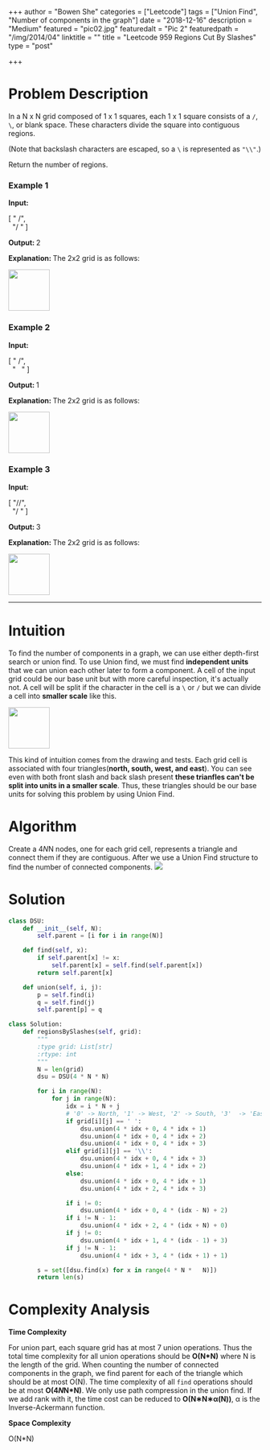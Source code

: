 +++
author = "Bowen She"
categories = ["Leetcode"]
tags = ["Union Find", "Number of components in the graph"]
date = "2018-12-16"
description = "Medium"
featured = "pic02.jpg"
featuredalt = "Pic 2"
featuredpath = "/img/2014/04"
linktitle = ""
title = "Leetcode 959 Regions Cut By Slashes"
type = "post"

+++
# Problem Description

In a N x N grid composed of 1 x 1 squares, each 1 x 1 square consists of a ```/```, ```\```, or blank space.  These characters divide the square into contiguous regions.

(Note that backslash characters are escaped, so a ```\``` is represented as ```"\\"```.)

Return the number of regions.

### Example 1

**Input:**

<span id="example-input-1-1">[
&quot; /&quot;,<br>
&nbsp; &quot;/ &quot;
]</span>

<strong>Output: </strong><span id="example-output-1">2</span>

<strong>Explanation: </strong>The 2x2 grid is as follows:

<img alt="" src="https://assets.leetcode.com/uploads/2018/12/15/1.png" style="width: 82px; height: 82px;" />

### Example 2
**Input:**

<span id="example-input-1-2">[
&quot; /&quot;,<br>
&nbsp; &quot; &nbsp; &quot;
]</span>

<strong>Output: </strong><span id="example-output-1">1</span>

<strong>Explanation: </strong>The 2x2 grid is as follows:

<img alt="" src="https://assets.leetcode.com/uploads/2018/12/15/2.png" style="width: 82px; height: 82px;" />

### Example 3
**Input:**

</strong><span id="example-input-5-1">[
&quot;//&quot;,<br>
&nbsp; &quot;/ &quot;
]</span>

<strong>Output: </strong><span id="example-output-1">3</span>

<strong>Explanation: </strong>The 2x2 grid is as follows:

<img alt="" src="https://assets.leetcode.com/uploads/2018/12/15/5.png" style="width: 82px; height: 82px;" />

----

# Intuition

To find the number of components in a graph, we can use either depth-first search or union find. To use Union find, we must find **independent units** that we can union each other later to form a component. A cell of the input grid could be our base unit but with more careful inspection, it's actually not. A cell will be split if the character in the cell is a ```\``` or ```/``` but we can divide a cell into **smaller scale** like this.

<img alt="" src="https://assets.leetcode.com/uploads/2018/12/15/3.png" style="width: 82px; height: 82px;" />

This kind of intuition comes from the drawing and tests. Each grid cell is associated with four triangles(**north, south, west, and east**). You can see even with both front slash and back slash present **these trianfles can't be split into units in a smaller scale**. Thus, these triangles should be our base units for solving this problem by using Union Find.

# Algorithm

Create a 4*N*N nodes, one for each grid cell, represents a triangle and connect them if they are contiguous. After we use a Union Find
structure to find the number of connected components.
![](/img/LeetCode/LC959.png)

# Solution
```python
class DSU:
    def __init__(self, N):
        self.parent = [i for i in range(N)]

    def find(self, x):
        if self.parent[x] != x:
            self.parent[x] = self.find(self.parent[x])
        return self.parent[x]

    def union(self, i, j):
        p = self.find(i)
        q = self.find(j)
        self.parent[p] = q

class Solution:
    def regionsBySlashes(self, grid):
        """
        :type grid: List[str]
        :rtype: int
        """
        N = len(grid)
        dsu = DSU(4 * N * N)

        for i in range(N):
            for j in range(N):
                idx = i * N + j
                # '0' -> North, '1' -> West, '2' -> South, '3'  -> 'East'
                if grid[i][j] == ' ':
                    dsu.union(4 * idx + 0, 4 * idx + 1)
                    dsu.union(4 * idx + 0, 4 * idx + 2)
                    dsu.union(4 * idx + 0, 4 * idx + 3)
                elif grid[i][j] == '\\':
                    dsu.union(4 * idx + 0, 4 * idx + 3)
                    dsu.union(4 * idx + 1, 4 * idx + 2)
                else:
                    dsu.union(4 * idx + 0, 4 * idx + 1)
                    dsu.union(4 * idx + 2, 4 * idx + 3)

                if i != 0:
                    dsu.union(4 * idx + 0, 4 * (idx - N) + 2)
                if i != N - 1:
                    dsu.union(4 * idx + 2, 4 * (idx + N) + 0)
                if j != 0:
                    dsu.union(4 * idx + 1, 4 * (idx - 1) + 3)
                if j != N - 1:
                    dsu.union(4 * idx + 3, 4 * (idx + 1) + 1)

        s = set([dsu.find(x) for x in range(4 * N *   N)])
        return len(s)

```

# Complexity Analysis

**Time Complexity**

For union part, each square grid has at most 7 union operations. Thus the total
time complexity for all union operations should be **O(N*N)** where N is the length of the grid. When counting the number of connected components in the graph, we find parent for each of the triangle which should be at most O(N). The time complexity of all ```find``` operations should be at most **O(4*N*N*N)**. We only use path compression in the union find. If we add rank with it, the time cost can be reduced to **O(N∗N∗α(N))**, α is the Inverse-Ackermann function.

**Space Complexity**

O(N*N)
